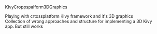 KivyCroppspalform3DGraphics

Playing with crtossplatform Kivy framework and it's 3D graphics <br>
Collection of wrong approaches and structure for implementing a 3D Kivy app. But still works
